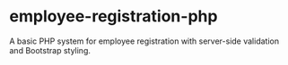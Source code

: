 # employee-registration-php
A basic PHP system for employee registration with server-side validation and Bootstrap styling.
